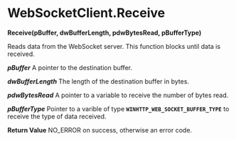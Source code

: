 # WebSocketClient.Receive

**Receive(pBuffer, dwBufferLength, pdwBytesRead, pBufferType)**

Reads data from the WebSocket server. This function blocks until data is received.

***pBuffer***
A pointer to the destination buffer.

***dwBufferLength***
The length of the destination buffer in bytes.

***pdwBytesRead***
A pointer to a variable to receive the number of bytes read.

***pBufferType***
Pointer to a varible of type **`WINHTTP_WEB_SOCKET_BUFFER_TYPE`** to receive the type of data received.

**Return Value**
NO_ERROR on success, otherwise an error code.
